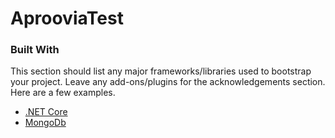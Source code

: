 # AprooviaTest
### Built With

This section should list any major frameworks/libraries used to bootstrap your project. Leave any add-ons/plugins for the acknowledgements section. Here are a few examples.

* [.NET Core](https://docs.microsoft.com/en-us/dotnet/?WT.mc_id=dotnet-35129-website)
* [MongoDb](https://www.mongodb.com/)
